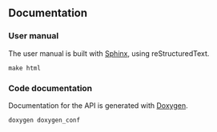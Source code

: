 ## Documentation

### User manual

The user manual is built with [Sphinx](http://sphinx.pocoo.org/), using
reStructuredText.

    make html

### Code documentation

Documentation for the API is generated with [Doxygen](http://www.stack.nl/~dimitri/doxygen/).

    doxygen doxygen_conf

